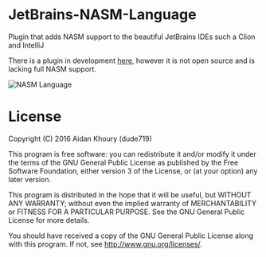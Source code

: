 # JetBrains-NASM-Language

Plugin that adds NASM support to the beautiful JetBrains IDEs such a Clion and IntelliJ

There is a plugin in development [here](https://plugins.jetbrains.com/plugin/9386-nasm-assembly-support), however it is not open source and is lacking full NASM support.

![NASM Language](https://github.com/dude719/JetBrains-NASM-Language/blob/master/resources/nasm.png "NASM Language Preview")

# License

Copyright (C) 2016 Aidan Khoury (dude719)

This program is free software: you can redistribute it and/or modify it under the terms of the GNU General Public License as published by the Free Software Foundation, either version 3 of the License, or (at your option) any later version.

This program is distributed in the hope that it will be useful, but WITHOUT ANY WARRANTY; without even the implied warranty of MERCHANTABILITY or FITNESS FOR A PARTICULAR PURPOSE. See the GNU General Public License for more details.

You should have received a copy of the GNU General Public License along with this program. If not, see http://www.gnu.org/licenses/.
